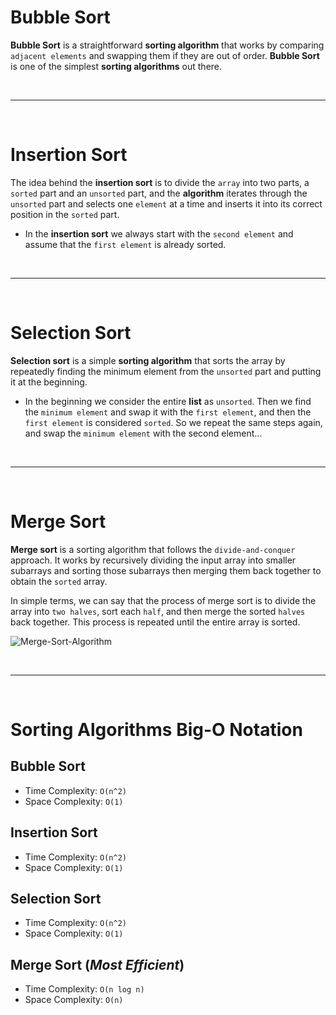 # Bubble Sort
**Bubble Sort** is a straightforward **sorting algorithm** that works by comparing `adjacent elements` and swapping them if they are out of order. **Bubble Sort** is one of the simplest **sorting algorithms** out there.

<br /><hr /><br />

# Insertion Sort
The idea behind the **insertion sort** is to divide the `array` into two parts, a `sorted` part and an `unsorted` part, and the **algorithm** iterates through the `unsorted` part and selects one `element` at a time and inserts it into its correct position in the `sorted` part.

* In the **insertion sort** we always start with the `second element` and assume that the `first element` is already sorted.

<br /><hr /><br />

# Selection Sort
**Selection sort** is a simple **sorting algorithm** that sorts the array by repeatedly finding the minimum element from the `unsorted` part and putting it at the beginning.

* In the beginning we consider the entire **list** as `unsorted`. Then we find the `minimum element` and swap it with the `first element`, and then the `first element` is considered `sorted`. So we repeat the same steps again, and swap the `minimum element` with the second element...

<br /><hr /><br />

# Merge Sort
**Merge sort** is a sorting algorithm that follows the `divide-and-conquer` approach. It works by recursively dividing the input array into smaller subarrays and sorting those subarrays then merging them back together to obtain the `sorted` array.

In simple terms, we can say that the process of merge sort is to divide the array into `two halves`, sort each `half`, and then merge the sorted `halves` back together. This process is repeated until the entire array is sorted.

![Merge-Sort-Algorithm](https://github.com/user-attachments/assets/3aa1379b-947e-446a-9a0a-c6d06ab48024)

<br /><hr /><br />

# Sorting Algorithms Big-O Notation
## Bubble Sort
* Time Complexity: `O(n^2)`
* Space Complexity: `O(1)`

## Insertion Sort
* Time Complexity: `O(n^2)`
* Space Complexity: `O(1)`

## Selection Sort
* Time Complexity: `O(n^2)`
* Space Complexity: `O(1)`

## Merge Sort (*Most Efficient*)
* Time Complexity: `O(n log n)`
* Space Complexity: `O(n)`
